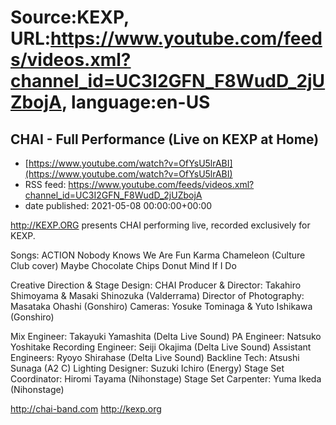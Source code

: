 # Source:KEXP, URL:https://www.youtube.com/feeds/videos.xml?channel_id=UC3I2GFN_F8WudD_2jUZbojA, language:en-US

## CHAI - Full Performance (Live on KEXP at Home)
 - [https://www.youtube.com/watch?v=OfYsU5lrABI](https://www.youtube.com/watch?v=OfYsU5lrABI)
 - RSS feed: https://www.youtube.com/feeds/videos.xml?channel_id=UC3I2GFN_F8WudD_2jUZbojA
 - date published: 2021-05-08 00:00:00+00:00

http://KEXP.ORG presents CHAI performing live, recorded exclusively for KEXP.

Songs:
ACTION
Nobody Knows We Are Fun
Karma Chameleon (Culture Club cover)
Maybe Chocolate Chips
Donut Mind If I Do

Creative Direction & Stage Design: CHAI 
Producer & Director: Takahiro Shimoyama & Masaki Shinozuka (Valderrama)
Director of Photography: Masataka Ohashi (Gonshiro)
Cameras: Yosuke Tominaga & Yuto Ishikawa (Gonshiro)

Mix Engineer: Takayuki Yamashita (Delta Live Sound)
PA Engineer: Natsuko Yoshitake
Recording Engineer: Seiji Okajima (Delta Live Sound)
Assistant Engineers: Ryoyo Shirahase (Delta Live Sound)
Backline Tech: Atsushi Sunaga (A2 C)
Lighting Designer: Suzuki Ichiro (Energy)
Stage Set Coordinator: Hiromi Tayama (Nihonstage)
Stage Set Carpenter: Yuma Ikeda (Nihonstage)

http://chai-band.com
http://kexp.org

